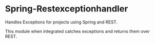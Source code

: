 # Spring-Restexceptionhandler

Handles Exceptions for projects using Spring and REST.

This module when integrated catches exceptions and returns them over REST.
